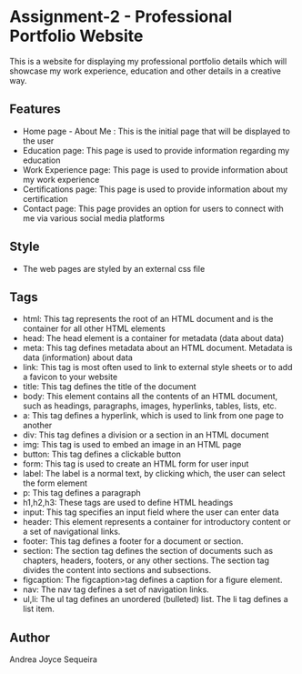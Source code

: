 # Assignment-2 - Professional Portfolio Website
This is a website for displaying my professional portfolio details which will showcase my work experience, education and other details in a creative way. 

## Features

 - Home page - About Me : This is the initial page that will be displayed to the user 
 - Education page: This page is used to provide information regarding my education
 - Work Experience page: This page is used to provide information about my work experience
 - Certifications page: This page is used to provide information about my certification
 - Contact page: This page provides an option for users to connect with me via various social media platforms
 
 ## Style
 - The web pages are styled by an external css file 
 
## Tags
 - html: This tag represents the root of an HTML document and is the container for all other HTML elements 
 - head: The head element is a container for metadata (data about data)
 - meta: This tag defines metadata about an HTML document. Metadata is data (information) about data
 - link: This tag is most often used to link to external style sheets or to add a favicon to your website
 - title: This tag defines the title of the document
 - body: This element contains all the contents of an HTML document, such as headings, paragraphs, images, hyperlinks, tables, lists, etc.
 - a: This tag defines a hyperlink, which is used to link from one page to another
 - div: This tag defines a division or a section in an HTML document
 - img: This tag is used to embed an image in an HTML page
 - button: This tag defines a clickable button
 - form: This tag is used to create an HTML form for user input
 - label: The label is a normal text, by clicking which, the user can select the form element
 - p: This tag defines a paragraph
 - h1,h2,h3: These tags are used to define HTML headings
 - input: This tag specifies an input field where the user can enter data
 - header: This element represents a container for introductory content or a set of navigational links.
 - footer: This tag defines a footer for a document or section.
 - section: The section tag defines the section of documents such as chapters, headers, footers, or any other sections. The section tag divides the content into sections and subsections.
 - figcaption: The figcaption>tag defines a caption for a figure element.
 - nav: The nav tag defines a set of navigation links.
 - ul,li: The ul tag defines an unordered (bulleted) list. The li tag defines a list item.


## Author
Andrea Joyce Sequeira
